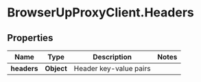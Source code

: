 # BrowserUpProxyClient.Headers

## Properties

Name | Type | Description | Notes
------------ | ------------- | ------------- | -------------
**headers** | **Object** | Header key-value pairs | 


